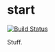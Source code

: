 # start

[![Build Status](https://travis-ci.org/gooscht/start.svg?branch=master)](https://travis-ci.org/gooscht/start)

Stuff.
